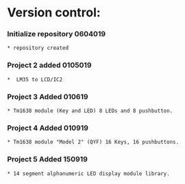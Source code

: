 # Version control:

### Initialize repository 0604019 
    * repository created

### Project 2 added 0105019 
    *  LM35 to LCD/IC2

### Project 3 Added 010619
    * Tm1638 module (Key and LED) 8 LEDs and 8 pushbutton. 

### Project 4 Added 010919
    * Tm1638 module "Model 2" (QYF) 16 Keys, 16 pushbuttons. 

### Project 5 Added 150919
	* 14 segment alphanumeric LED display module library.
